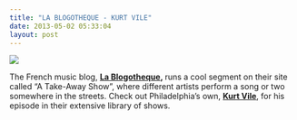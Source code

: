 ```yaml
---
title: "LA BLOGOTHEQUE - KURT VILE"
date: 2013-05-02 05:33:04
layout: post
---
```


<p><a href="http://www.blogotheque.net/2011/11/14/kurt-vile/"><img src="http://media.tumblr.com/3d2df6fbf1f1d7045f14efc9c67c400d/tumblr_inline_mm5oq61x1c1qz4rgp.png"/></a></p>

<p>The French music blog, <strong><a href="http://www.blogotheque.net/2011/11/14/kurt-vile/">La Blogotheque</a>, </strong>runs a cool segment on their site called &#8220;A Take-Away Show&#8221;, where different artists perform a song or two somewhere in the streets. Check out Philadelphia&#8217;s own, <strong><a href="http://kurtvile.com/">Kurt Vile</a></strong>, for his episode in their extensive library of shows. </p>
